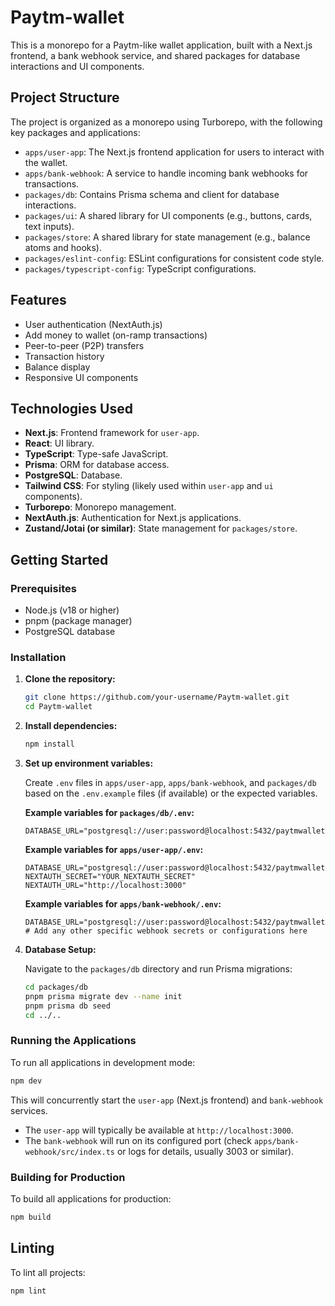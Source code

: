 # Paytm-wallet

This is a monorepo for a Paytm-like wallet application, built with a Next.js frontend, a bank webhook service, and shared packages for database interactions and UI components.

## Project Structure

The project is organized as a monorepo using Turborepo, with the following key packages and applications:

- `apps/user-app`: The Next.js frontend application for users to interact with the wallet.
- `apps/bank-webhook`: A service to handle incoming bank webhooks for transactions.
- `packages/db`: Contains Prisma schema and client for database interactions.
- `packages/ui`: A shared library for UI components (e.g., buttons, cards, text inputs).
- `packages/store`: A shared library for state management (e.g., balance atoms and hooks).
- `packages/eslint-config`: ESLint configurations for consistent code style.
- `packages/typescript-config`: TypeScript configurations.

## Features

- User authentication (NextAuth.js)
- Add money to wallet (on-ramp transactions)
- Peer-to-peer (P2P) transfers
- Transaction history
- Balance display
- Responsive UI components

## Technologies Used

- **Next.js**: Frontend framework for `user-app`.
- **React**: UI library.
- **TypeScript**: Type-safe JavaScript.
- **Prisma**: ORM for database access.
- **PostgreSQL**: Database.
- **Tailwind CSS**: For styling (likely used within `user-app` and `ui` components).
- **Turborepo**: Monorepo management.
- **NextAuth.js**: Authentication for Next.js applications.
- **Zustand/Jotai (or similar)**: State management for `packages/store`.

## Getting Started

### Prerequisites

- Node.js (v18 or higher)
- pnpm (package manager)
- PostgreSQL database

### Installation

1. **Clone the repository:**

   ```bash
   git clone https://github.com/your-username/Paytm-wallet.git
   cd Paytm-wallet
   ```

2. **Install dependencies:**

   ```bash
   npm install
   ```

3. **Set up environment variables:**

   Create `.env` files in `apps/user-app`, `apps/bank-webhook`, and `packages/db` based on the `.env.example` files (if available) or the expected variables.

   **Example variables for `packages/db/.env`:**
   ```
   DATABASE_URL="postgresql://user:password@localhost:5432/paytmwalletdb"
   ```

   **Example variables for `apps/user-app/.env`:**
   ```
   DATABASE_URL="postgresql://user:password@localhost:5432/paytmwalletdb"
   NEXTAUTH_SECRET="YOUR_NEXTAUTH_SECRET"
   NEXTAUTH_URL="http://localhost:3000"
   ```

   **Example variables for `apps/bank-webhook/.env`:**
   ```
   DATABASE_URL="postgresql://user:password@localhost:5432/paytmwalletdb"
   # Add any other specific webhook secrets or configurations here
   ```

4. **Database Setup:**

   Navigate to the `packages/db` directory and run Prisma migrations:

   ```bash
   cd packages/db
   pnpm prisma migrate dev --name init
   pnpm prisma db seed
   cd ../..
   ```

### Running the Applications

To run all applications in development mode:

```bash
npm dev
```

This will concurrently start the `user-app` (Next.js frontend) and `bank-webhook` services.

- The `user-app` will typically be available at `http://localhost:3000`.
- The `bank-webhook` will run on its configured port (check `apps/bank-webhook/src/index.ts` or logs for details, usually 3003 or similar).

### Building for Production

To build all applications for production:

```bash
npm build
```

## Linting

To lint all projects:

```bash
npm lint
```

